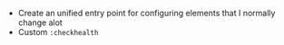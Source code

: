 - Create an unified entry point for configuring elements that I normally change alot
- Custom `:checkhealth`
